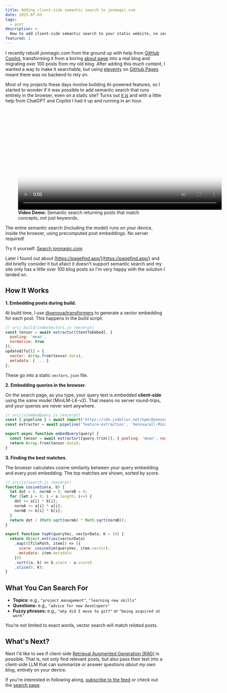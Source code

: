 ```yaml
---
title: Adding client-side semantic search to jonmagic.com
date: 2025-07-03
tags:
  - post
description: >-
  How to add client-side semantic search to your static website, no server needed.
featured: 1
---
```


I recently rebuilt jonmagic.com from the ground up with help from [GitHub Copilot](https://github.com/features/copilot), transforming it from a boring [about page](/about/) into a real blog and migrating over 100 posts from my old blog. After adding this much content, I wanted a way to make it searchable, but using [eleventy](https://www.11ty.dev) on [GitHub Pages](https://pages.github.com/) meant there was no backend to rely on.

Most of my projects these days involve building AI-powered features, so I started to wonder if it was possible to add semantic search that runs entirely in the browser, even on a static site? Turns out [it is](https://github.com/jonmagic/jonmagic.com/pull/5) and with a little help from ChatGPT and Copilot I had it up and running in an hour.

<figure>
  <video controls width="640" poster="/images/search-demo.png">
    <source src="/images/posts/adding-client-side-semantic-search-to-jonmagic-com/search-demo.mp4" type="video/mp4">
    Sorry, your browser doesn't support embedded videos.
  </video>
  <figcaption>
    <strong>Video Demo:</strong> Semantic search returning posts that match concepts, not just keywords.
  </figcaption>
</figure>

The entire semantic search (including the model) runs on your device, inside the browser, using precomputed post embeddings. No server required!

Try it yourself: [Search jonmagic.com](/search/)

Later I found out about [https://pagefind.app/](https://pagefind.app/) and did briefly consider it but afaict it doesn't support semantic search and my site only has a little over 100 blog posts so I'm very happy with the solution I landed on.

## How It Works

**1. Embedding posts during build.**

At build time, I use [@xenova/transformers](https://xenova.github.io/transformers.js/) to generate a vector embedding for each post. This happens in the build script:

```js
// src/_build/indexVectors.js (excerpt)
const tensor = await extractor([textToEmbed], {
  pooling: 'mean',
  normalize: true
});
updated[full] = {
  vector: Array.from(tensor.data),
  metadata: { ... }
};
```

These go into a static `vectors.json` file.

**2. Embedding queries in the browser.**

On the search page, as you type, your query text is embedded **client-side** using the *same* model (MiniLM-L6-v2). That means no server round-trips, and your queries are never sent anywhere.

```js
// src/js/embedQuery.js (excerpt)
const { pipeline } = await import('https://cdn.jsdelivr.net/npm/@xenova/transformers@2.17.2/dist/transformers.min.js');
const extractor = await pipeline('feature-extraction', 'Xenova/all-MiniLM-L6-v2');

export async function embedQuery(query) {
  const tensor = await extractor([query.trim()], { pooling: 'mean', normalize: true });
  return Array.from(tensor.data);
}
```

**3. Finding the best matches.**

The browser calculates cosine similarity between your query embedding and every post embedding. The top matches are shown, sorted by score.

```js
// src/js/search.js (excerpt)
function cosineSim(a, b) {
  let dot = 0, normA = 0, normB = 0;
  for (let i = 0; i < a.length; i++) {
    dot += a[i] * b[i];
    normA += a[i] * a[i];
    normB += b[i] * b[i];
  }
  return dot / (Math.sqrt(normA) * Math.sqrt(normB));
}

export function topK(queryVec, vectorData, K = 10) {
  return Object.entries(vectorData)
    .map(([filePath, item]) => ({
      score: cosineSim(queryVec, item.vector),
      metadata: item.metadata
    }))
    .sort((a, b) => b.score - a.score)
    .slice(0, K);
}
```

## What You Can Search For

- **Topics:** e.g., `"project management"`, `"learning new skills"`
- **Questions:** e.g., `"advice for new developers"`
- **Fuzzy phrases:** e.g., `"why did I move to git?"` or `"being acquired at work"`

You’re not limited to exact words, vector search will match *related* posts.

## What's Next?

Next I'd like to see if client-side [Retrieval Augmented Generation (RAG)](https://en.wikipedia.org/wiki/Retrieval-augmented_generation) is possible.  That is, not only find relevant posts, but also pass their text into a client-side LLM that can summarize or answer questions *about my own blog*, entirely on your device.

If you're interested in following along, [subscribe to the feed](/feed.xml) or check out the [search page](/search/).
